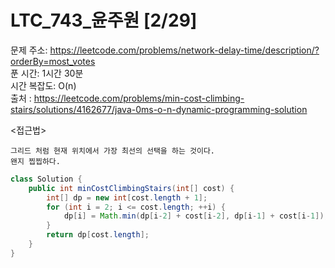 # LTC_743_윤주원 [2/29] </br>
문제 주소: https://leetcode.com/problems/network-delay-time/description/?orderBy=most_votes </br>
푼 시간: 1시간 30분  </br>
시간 복잡도: O(n) </br>
출처 : https://leetcode.com/problems/min-cost-climbing-stairs/solutions/4162677/java-0ms-o-n-dynamic-programming-solution

<접근법>
```
그리드 처럼 현재 위치에서 가장 최선의 선택을 하는 것이다.
왠지 찝찝하다. 
```


```java
class Solution {
    public int minCostClimbingStairs(int[] cost) {
        int[] dp = new int[cost.length + 1];
        for (int i = 2; i <= cost.length; ++i) {
            dp[i] = Math.min(dp[i-2] + cost[i-2], dp[i-1] + cost[i-1]);
        }
        return dp[cost.length];
    }
}
```
